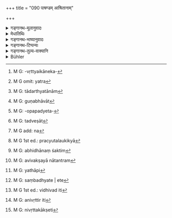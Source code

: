 +++
title = "090 पाषण्डम् आश्रितानाम्"

+++

<details><summary>गङ्गानथ-मूलानुवादः</summary>

Also from women, who have joined a heretic, who behave too freely, who have injured a child in their womb or their husband, and those who drink wine—(89).
</details>

<details><summary>मेधातिथिः</summary>

शास्त्रपरित्यागेन बाह्यदर्शनाश्रयं नरशिरःकपालरक्ताम्बरादिधारणं **पाषण्डम्**, **तदाश्रिताः** कृततल्लिङ्ग्परिग्रहाः तद्दर्शनवशवर्तिन्यः । **चरन्तीनां च कामतः** । तदाचारकुलस्थितित्यागेनेच्छामात्रानुवृत्त्यैकानेकपरपुरुषसंप्रयोगः[^२०६] कामचारः । **भर्तुर्** विषगरादिदानेन **गर्भस्य** च पातनं **द्रोहः** । **सुराप्यः** यथाप्रतिषेधं प्रतिषिद्धायाः पातेन ।


[^२०६]:
     M G: -vṛttyaikāneka-

- <u>अत्र कश्चिद्</u> आह- "ब्राह्मणो न पिबेत् सुराम्" इति सत्य् अपि जात्यर्थाविशेषे लिङ्गात् पुंस एव ब्राह्मणस्य प्रतिषेधो न स्त्रिया इति । यद्य् अपि स्त्रीपुंसयोर् एका जातिस् तथापि स्त्रीत्वपुंस्त्वलिङ्गे भिद्येते । इह च ब्राह्मण इति पुंल्लिङ्गस्य शब्दस्य श्रवणाद् अश्रुतायाः कः प्रसङ्गः । यथा "ब्राह्मणी पाययेत् पुत्रार्थम्" इति न पुंसः पाययेद् इति, तद्वत् पुंल्लिगश्रुतौ न स्त्रिय उपादीयन्ते । यत्र[^२०७] क्वचिल् लिङ्गं न विवक्ष्यते, यथ "ब्राह्मणो न हन्तव्यः" इति स्त्रिया अपि प्रतिषेधो विज्ञायते, तत्र द्वितीयया श्रुत्या ब्राह्मणस्येप्सिततमत्वात् प्राधान्यम् । न च प्रधाने प्रातिपदिकार्थव्यतिरेकेणान्यलिङ्गसंख्यादि विवक्ष्यते । यथा "ग्रहं संमार्ष्टि" इति नैकस्य संमार्गः । इह पुनर् "ब्राह्मणेन सुरा न पेया" इति कर्तृतया साधनभावेन क्रियां प्रति निर्देशात् "ब्राह्मणो न पिबेत् सुराम्" इत्य् आख्याताभिहिते ऽपि तदर्थानाम्[^२०८] अपि वृत्तेः प्रातिपदिकार्थोपपत्त्या प्रथमापि तृतीयानुगुण्येति गुणीभावः,[^२०९] गुणे च सर्वं श्रुतं विवक्ष्यते । यथा "पशुना यजेत" इति पुमान् पशुर् आलभ्यते एकश् च । 


[^२०९]:
     M G: guṇabhāvāt


[^२०८]:
     M G: tādarthyatānām


[^२०७]:
     M G omit: yatra

- <u>अत्रोच्यते</u> । नात्र द्वितीयातृतीये गुणप्रधानभावेनाविवक्षाविवक्षयोः कारणम्, किं तर्हि प्राप्त्यप्राप्ती । यद् अप्राप्तं विधिविषयतयोपपद्यते[^२१०] तद् विवक्ष्यते, अनन्यपरशब्दावगम्यत्वात् । यत् त्व् अन्यतो ऽवगतम् अर्थान्तरं विध्यर्थम् उपादीयते, तद् यादृशम् एव प्रमाणान्तरावगतं तादृशम् एव विधेयकार्यान्तरसंबन्धितया शब्देन प्रतिपाद्यते । "ब्राह्मणो न हन्तव्यः" इत्य् अत्र वाक्ये विधिः प्रतिषेध एव पर्यवस्यति, यद् अन्यत् तद् अन्यतो ऽवगतम् । प्रातिपदिकार्थविवक्षा तु श्रुत्यानर्थक्यप्रसङ्गात् । लिङ्गसंख्यादेस् तु प्रत्ययार्थस्य नान्तरीयकत्वेनाप्य् उपादानसंभवाद् विवक्षाविवक्षे उच्येते । तत्रेह न ब्राह्मणादिभिः पुरुषो विधिना प्रवर्त्यः, तद्द्वेषात्[^२११] स्वतः प्रवृत्तेः, तत् सर्वस्य चात्र स्वयं प्रसङ्गात् । न ह्य् अविधीयमानः प्रतिषेधः कथंचिद् अन्वेतुम् अलम् । अन्यतः प्राप्त्यभावात्, अकारकत्वाद् अकारकविशेषणत्वात् स्वभावानुप्रवेशेनापि संबन्धं न[^२१२] लभ्यते । तस्माद् अस्यान्वयसिद्ध्यर्थं विषयभाव एषितव्यः । तस्मिंश् च विधिना विषयीकृतेन भावार्थो विषयतयापेक्ष्यते । भावार्थश् च प्रतिषेधेन विषयांशस्य गृहीतत्वात् ततः प्रच्युतो लौकिक्या[^२१३] च प्रवृत्त्या सिद्धानुष्ठान आत्मविधिसिद्ध्यर्थम् अनुप्रेवेशम् अप्य् अकांक्षन्न् अधिकारमात्रसापेक्षविधौ प्रमाणान्तरतः प्रतिपन्नहननकर्तृभावस्य पुंसो ऽधिकारतां प्रतिपादयंस् तद्विशेषणद्वारेणान्वयं प्रतिपद्यत इत्य् उपपन्नम् अन्विताभिधानम् । तेन भावार्थस्य सविशेषणस्याविधेयत्वाल् लौकिकी प्रवृत्तिर् अभ्युपेतव्या । अस्ति च रागलक्षणा प्रवृत्तिर् न तस्या लिङ्गसंख्यानियमो ऽस्ति, द्वेषाद् वा । तस्माद् अविधेयार्थशब्दो ऽवगतार्थपरत्वाद् अभिधानशक्तिम्[^२१४] उत्सृज्य प्रमाणान्तरतो यथावधृतस्वरूपम् अर्थं लक्षयति । तत्र लिङ्गसंख्ययोस् तात्पर्यतः शब्देनानभिधानात् कुतो विवक्षा । केवलं प्रातिपदिकनिर्देशार्थं येन केनचिद् वचनेन निर्देशः कर्तव्यः, न केवला प्रकृतिः प्रयोक्तव्येति तदर्थं लिङ्गसंख्ययोर् उपादानम् ।


[^२१४]:
     M G: abhidhānaṃ śaktim


[^२१३]:
     M G 1st ed.: pracyutalaukikyā


[^२१२]:
     M G add: na


[^२११]:
     M G: tadveṣāt


[^२१०]:
     M G: -opapadyeta-

- अत इयम् अत्रावगतिः । हनने ऽध्यवसितकर्तृभावः स नञर्थे नियुज्यते । अतः प्रतिषेधवाक्ये द्वितीयाश्रुतिर् अविवक्षायाम् अतन्त्रम्[^२१५] । यत्रापि[^२१६] हि तृतीया श्रूयते प्रथमा वा, "ब्राह्मणेन न पातव्या," "ब्राह्मणो न पिबेत्" इति तत्रापि तदर्थश् चान्यतः प्राप्तेर् अविधेयत्वाद् अनूद्यते । याधिकारविशेषणत्वेनैव संबद्धा तत्र ते[^२१७] द्वितीयाविशिष्टे प्रथमातृतीये । सत्याम् अपि च द्वितीयाश्रुतौ यद् अप्राप्तं तद्विधेयत्वाद् विवक्ष्यते यथा "भार्याम् उपगच्छेत्" "अपत्यम् उत्पादयेत्" इति । न हि लौकिको भार्यार्थः, उपयमनेनैव तत्सिद्धेः । 


[^२१७]:
     M G: saṃbadhyate | ete


[^२१६]:
     M G: yathāpi


[^२१५]:
     M G: avivakṣayā nātantram

- नापि वाक्यान्तरे विधिना क्वचिद् उपात्तो येन यथावगमम् उद्दिश्येत यथा "आश्विनं गृह्णाति" (त्ब् २.६.१.५), "मैत्रावरुणं गृह्णाति" (त्स् ६.४.८), "दशैतान् अध्वर्युर् गृह्णाति" (शाङ्ब् १४.२) इति संख्याविशिष्टा एव ग्रहा उपादीयन्ते । अतो निर्ज्ञातसंख्यत्वात् संमार्गविधौ यथासंख्यावगमं निर्दिश्यते । अत्र पुनर् वाक्यान्तराभावाद् अस्यैवोत्पत्तिवाक्यत्वाच् छ्रुतसंख्यापरित्यागे प्रमाणाभावान् निरपेक्षाभिधानशक्तिसमर्पितस्यैकस्य परित्यागः पुरुषबुद्धिप्रभव एव स्यात् । एवं "पशुना यजेत" (क्स् ८.१) इति यागविषयत्वाद् विधेस् तस्य च साध्यस्वभावत्वात् साधनाकांक्षायां समर्पितसविशेषणकारितसहितस्य विधेयत्वे यद्य् अर्थमात्रे विधिव्यापारापरिसमाप्तेः स्वार्थपरशब्दाभिहितापेक्षितस्वार्थाः किम् इति नयन्ति । 

- प्रमणाशास्त्रविदस् तु स्वयं विधिं वदन्ति[^२१८] अन्योक्तम् अवगाहन्ते । यत् त्व् अस्माभिर् उक्तं तत् सुखोपायग्राह्यम् । नातिमहती व्युत्पत्तिर् अत्रोपयुज्यते । इयद् एव च तत्सारम् । इयती सा विद्यानुष्ठानोपयोगिनी यदधिकम् आहोपुरुषिकामात्रं तदर्थवाद एव । तत्र ह्य् अर्थवादाद् विशेषावगतिर् भवति यत्राकांक्षा विधेर् अनिवृत्तेति[^२१९] । यथोकम् उपदधातीति बहुषु भोजनसाधनेषु सर्पिस्तैललवणादिषु सत्सु केनेत्य् अनवसाये घृतेनेति गम्यते । यथा तु रात्रिष्व् अनुष्ठानाश्रवणाद् आकांक्षायां प्रतितिष्ठन्तीत्य् अर्थवादः । अतः प्रतिष्ठाकामस्येति गम्यते । इह पुनर् ब्राह्मणा इति परिसमाप्तत्वात् पदार्थस्य निवृत्ताकाक्षेति[^२२०] स्तुतिमात्रापेक्षयार्थवादः । अथ लिङ्गदर्शनमात्रतयोपन्यस्यते "देवानाम् अश्नता हविः" (म्ध् ११.९४) इति । तस्माच् छ्रेयः संपन्नं पापीयान् अन्वेतीतिवत् तद् अपि पुंसः प्रतिषिद्धत्वात् पाक्षिकेनानुवादेन सालम्बनम् इति न किंचित् । स्त्रीणाम् अपि देवान्नशेषम् आज्यादिप्राशनम् अस्त्य् एव । वेदोदाहरश् च दर्शपूर्णमासादिषु "विदेयकर्मासि" (आश्श् १.११.१) इति । न च श्राद्दस्य कर्तुः सुरां पाययेद् इति चोदनया तासां पानम् अनुमीयते । ब्रह्महत्यादानेनैव ग्रहः । 


[^२२०]:
     M G: nivṛttakākṣeti


[^२१९]:
     M G: anivṛttir iti


[^२१८]:
     M G 1st ed.: vidhivad iti

- तस्माज् जातिमात्रस्य प्रतिषेध इत्य् एष एतस्यां विप्रतिपत्तौ निर्णयः ॥ ५.८९ ॥
</details>

<details><summary>गङ्गानथ-भाष्यानुवादः</summary>

One who has renounced the scriptures and has taken to wearing such things as the human skull, red garments and so forth, on the bans of heterodox theories of life and morals, is a ‘*heretic*.’ Those women who have ‘*joined*’, Such a person,—*i.e*. who have adopted his distinguishing murks and are under his control.

‘*Those who behave too freely*.’—When a woman renounces the customs and usages of her family, and ullowing free scope to her desires, has recourse to one as well as several men,—her behaviour is called ‘free.’

The ‘injury’ to the husband consists in giving him poison etc.; and that to the child in the womb consists in abortion.

‘*Those who drink wine*;’—*i.e*. those who drink what is prohibited.

On this subject some one makes the following observations:—

“The prohibition of wine-drinking is found in the words ‘*brāhmaṇo na pibet surām*’, (‘the Brāhmaṇa shall not drink wine’); and though the words apply to all members of the caste, yet the particular gender used is indicative of the fact that the prohibition applies to males only, and not to females. Though both the male and the female belong to the same caste, yet there is a distinct difference between the masculine and feminine genders. So that when the text uses the masculine form ‘*brāhmaṇaḥ*’, what possibility is there of the prohibition applying to the female, who is not mentioned at all? For instance, when it is said that ‘for the sake of a son one should make the *Brāhmaṇī* drink’ a certain substance, it is not understood to mean that the *male* Brāhmaṇa should be made to drink it. In the same manner when a text makes use of the masculine form, what it asserts cannot be predicated of females. It is true that in some cases, significance is not meant to be attached to the particular gender used;—*e.g*., in the text ‘the Brāhmaṇa should not be killed’, where the prohibition is understood to apply to the killing of the *female* Brāhmaṇa also. But what happens in this latter case is that the direct signification of the Accusative case-ending marks out the ‘*Brāhmaṇa*’ to be the predominant factor by reason of his being what is most intended to be ‘got at’ by the preadicate; and as a rule in the case of the predominant factor no significance is attached to the gender, or the number or any other factor, except what is expressed by the basic noun itself. *E.g*. the injunction ‘wash the cup’ is not taken to mean the washing of only *one* cup. In the case under discussion, however, the prohibitive text is in the form ‘*Brāhmaṇena surā nu peyā*’ (‘wine shall not be drunk *by the Brāhmaṇa*’,) where the ‘*Brāhmaṇa* appears as the Nominative, and as such, an accessory in the fulfilment of the act denoted; so that in the case of the prohibition in the form—‘The Brāhmaṇa shall not drink wine’—also, the nominative being denoted by the verb (with its conjugational ending), is expressed by the basic noun (‘*brāhmaṇa*’) and comes to be taken as something conducive to the fulfilment of the act denoted by the verb; so that the nominative ending in this text is to be construed on the same lines as the Instrumental in the preceding text; and it has to be taken as a subordinate factor. And in connection with a subordinate factor, all that is expressed by the word has to be taken as significant; for instance, in the case of the text ‘*paśunā yajeta*’, (‘sacrifice with an animal’), it is the *male* animal that is always sacrificed (and this on account of the Instrumental ending marking out the *animal* as the subordinate factor).”

Our answer to the above is as follows:—In such cases as the one under consideration whether a certain thing form the predominant or the subordinate factor is not determined by the Accusative or Instrumental case-ending, but upon its being or not being already known. That is to say, what is not already known, that alone can form the subject of the Injunction, and this is to which due significance is meant to be attached; and this for the simple reason that it is denoted by a word which can have no other denotation; while what is already known from other sources, and is mentioned for the sake of the In junction, has to be taken as subserving the purposes of the Injunction in exactly the same form in which it has been denoted by the previous word. In the sentence ‘the Brāhmaṇa should not be killed’, all that the Injunction directly signifies is the *prohibition* of the act of killing, and everything else (mentioned in the sentence) is such as is already known from other sources. Even so however, due significance has to be attached to what is expressed by the basic nouns (in the sentence), as otherwise, their very use would come to be meaningless. But the gender, the number and other elements, which are denoted by the case-endings,—it is just possible that these are used simply because they are invariable concomitants of basic nouns (which cannot be used by themselves without a case-ending); and hence sometimes these latter are meant to be significant, sometimes not. As regards the killing of the Brāhmaṇa, no man requires to be urged to do it by an Injunction; as he is urged to it by his own hatred of the man he kills; and all men are, by their very nature, prone to do this act But as regards the *prohibition* of it, unless it were directly enjoined, it could not be got at by any means; specially as it could not be obtained from any other source. So that, since it is not in any way conducive to the fulfilment of an act, nor is it the qualification of anything so conducive, hence, even though it were to be included under the nature of man, it could not be connected with the context. Consequently, for the purpose of connecting it with the context it is necessary to attribute to it the character of the
*topic*; and when the prohibition in question has been made the topic of
the Injunction, it is no longer necessary to make the denotation of the verb the topic. Thus then, the topical character having been wrested by the Prohibition, what is denoted by the verb naturally loses that character. The performance of the act (denoted by the verb) is such that its performance is secured through ordinary tendencies (of men); so that for its own accomplishment it does not stand in need of being embraced by any Injunction; and all that it needs is the capacity (and desire) of the man to do the act; and this, act of *killing*, being got at by other means of knowledge, establishes the man’s capacity for doing the act; so that it is through a qualification of the man that it becomes correlated with the sentence. Thus it is quite in keeping with the theory of words denoting only correlated entities. The act, along with its qualification, thus not forming the topic of this Injunction, man’s tendency to it has to be explained as being due to ordinary wordly causes. As a matter of fact, in the case of killing, such tendency and motive power is present, in the form of the man’s passion; and certainly no restrictions of gender or number pertain to passion; or the activity might be due to the man’s hatred.

From all this it follows that the word, whose denotation does not form the topic of the Injunction, on the ground that it is already known, renounces its denotative power and indicates a sense that is determined by other means of knowledge. And in as much as gender and number are not, even by import, signified by the word, how can any significance be attached to them? It being necessary to speak of what is denoted by the basic noun, it has to be spoken of with the help of some number and it cannot be used entirely by itself; and it is for this reason that gender and number are added.

On the point at issue thus the conclusion is as follows:

The man, who has determined to take upon himself the character of the agent of the act of killing, is urged (by the prohibition) to what is signified by the negative word. So that in a prohibitive sentence, no significance need attach to the use of the Accusative ending, which therefore may be ignored. Even sentences where we find the Instrumental Ending, or even the Nominative—*e.g*., ‘wine shall not be drunk by the Brāhmaṇa’, or ‘the Brāhmaṇa shall not drink wine’,—what is denoted by them being already got at from other sources, they do not form topics of the Injunction; and hence they are taken as spoken of only by way of reference. In the case where the Accusative comes in as a qualification of the motive, the Nominative and the Instrumental endings are always taken along with the Accusative. Even when the Accusative is directly used, that which is not already known from other sources forms part of the enjoined (predicate), and, as such, is regarded as duly significant; for example in the case of such texts, as ‘*bhāryām upagacchet*’ (‘one should have recourse to his wife’), ‘*apatayam utpādayet*’ (‘one should beget a child’) \[where due significance attaches to the singular number in ‘wife’ and ‘child’\]. The ‘wife’ is not a a thing acquired in the ordinary worldly manner; as she can be acquired only by means of the marriage-rites. Nor is it a thing that has been definitively described in an Injunction, which would strictly restrict it to what is enjoined therein; as there is in the case of such texts as —‘*āśvinam grahṇāti*’ (‘holds the cup dedicated to the Aśvins’), ‘*maitrāvaruṇam grāhṇāti* (‘holds the cup dedicated to Mitra-Varuṇa’), and ‘*daśaitānadhvaryurgṛhṇāti*’ (‘the Adhvaryu holds these then’) \[where the exact character of the cups has been prescribed by the texts laying down the dedication\], and the cups taken up are of the precise number mentioned in the texts; consequently, their number being known, they become connected with the in junction of the *washing*, in sequential accordance with that number. Now in this case, there being no other sentence, and the sentence in question itself being the originative injunction, there are no grounds for rejecting the directly expressed
*number*; so that any rejection of what is expressed by the
self-sufficient denotative power of words could proceed only from the mind of man. Similarly in the case of the text ‘*paśunā yajeta*’ (‘one should sacrifice with an animal’), the Injunction pertains to the
*sacrifice*, which is of the nature of something to be accomplished; so
that when we proceed to seek for the means by which it could be accomplished, all that is mentioned in the injunctive text, qualification and all, comes to be regarded as the object of the Injunction; specially because the function of the Injunction cannot be regarded as having been fully fulfilled only by the laying down of what is signified by the root ‘*yaji*’, ‘to sacrifice’; why, then, should not the words be taken in the sense that is indicated by their own denotation as helped by the denotation of other words connected with them?

Persons versed in the science of “Pramāṇas” however regard the text as a self-sufficient Injunction; and in this they only repeat what has been said by other people. What we have said is easily understandable; and it does not demand any very keen acumen to grasp it. It is the very essence of things. The science is useful only so far as the Injunction is concerned; anything more than that is a mere show of learning, a purely exaggerated description. Such description is of use only in a case where the Injunction does not supply all the information needed; as for instance, in the case of the injunction regarding the ‘laying of pebbles’, there being several articles such as butter, oil, salt and the like, that are helpful towards wetting,—it being doubtful as to which of these is to be used in the wetting of the ‘pebbles’, it is the description (of Butter as ‘longevity itself’) which leads to the conclusion that Butter should be used. Or again, in the case of the ‘*Ratri-sattra*’, the performance of sacrificial rites during the night being unheard of anywhere else, the subsequent description of the ‘men obtaining honour’ helps to indicate the propriety of such performance by one who is desirous of acquiring honour or fame. In the case in question however the sentence (which in Adh. 11, verses 92 *etc*. prohibit wine for the Brāhmaṇa) is complete in all respects, at the mention of ‘*Brāhmaṇas*’; so that all needs having been fulfilled, the only purpose served by the description is ‘commendation.’ It might be argued that what is said under 11.96 is treated on the same footing as the assertion that ‘the sinful man comes by accomplished happiness’,—so that the prohibition of wine-drinking comes to have a footing, though a partial one, as referring to the male only. But there would be no force in this; because *females* also are entitled to partake of the butter and other substances, which have been left after the offerings to the Gods have been made; and they are permitted to recite Vedic texts also at the Darśa-pūrṇamāsa and other sacrifices; such texts, for instance, as ‘*videyakarmāsi*, &c., &c.’ Even such Injunctions as ‘one should make the performer of *Śrāddhas* drink wine’ indicate that wine is permitted for women.

Nor is any such distinction (between *male* and *female*) made in the case of ‘Brāhmaṇa-killing.’ So that upon the question here raised, the final conclusion is that the prohibition of winedrinking pertains to the whole caste—(89).
</details>

<details><summary>गङ्गानथ-टिप्पन्यः</summary>

(Verse 90 of others.)

This verse is quoted in *Hāralatā*, which has the following notes:—‘*Pāṣaṇḍamāśṛtāḥ*’ applies to both men and women
*Kāmataścarantyaḥ*’ are those who have had intercourse with numberless
men,—for all those there are no after-death offerings;—and in
*Śuddhikaumudī* (p. 80).
</details>

<details><summary>गङ्गानथ-तुल्य-वाक्यानि</summary>

**(verses 5.88-89)**

See Comparative notes for [Verse 5.88].
</details>

<details><summary>Bühler</summary>

090	To women who have joined a heretical sect, who through lust live (with many men), who have caused an abortion, have killed their husbands, or drink spirituous liquor.
</details>

